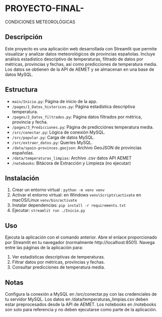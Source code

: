 # PROYECTO-FINAL-
CONDICIONES METEOROLÓGICAS

## Descripción
Este proyecto es una aplicación web desarrollada con Streamlit que permite visualizar y analizar datos meteorológicos de provincias españolas. Incluye análisis estadístico descriptivo de temperaturas, filtrado de datos por métricas, provincias y fechas, así como predicciones de temperatura media. Los datos se obtienen de la API de AEMET y se almacenan en una base de datos MySQL.

## Estructura
- `main/Inicio.py`: Página de inicio de la app.
- `/pages/1_Datos_historicos.py`: Página estadística descriptiva temperatura.
- `/pages/2_Datos_filtrados.py`: Página datos filtrados por métrica, provincia y fecha.
- `/pages/3_Predicciones.py`: Página de predicciónes temperatura media.
- `/src/conectar.py`: Lógica de conexión MySQL.
- `/src/popular.py`: Carga de datos MySQL.
- `/src/extraer_datos.py`: Queries MySQL.
- `/data/spain-provinces.geojson`: Archivo GeoJSON de provincias españolas.
- `/data/temperaturas_limpias`: Archivo .csv datos API AEMET
- `/notebooks`: Bitácora de Extracción y Limpieza (no ejecutar)

## Instalación
1. Crear un entorno virtual : `python -m venv venv`
2. Activar el entorno virtual: en Windows `venv\Scripts\activate` en macOS/Linux `venv/bin/activate`
3. Instalar dependencias: `pip install -r requirements.txt`
4. Ejecutar: `streamlit run ./Inicio.py`


## Uso

Ejecuta la aplicación con el comando anterior.
Abre el enlace proporcionado por Streamlit en tu navegador (normalmente http://localhost:8501).
Navega entre las páginas de la aplicación para:
1. Ver estadísticas descriptivas de temperaturas.
2. Filtrar datos por métricas, provincias y fechas.
3. Consultar predicciones de temperatura media.

## Notas

Configura la conexión a MySQL en /src/conectar.py con las credenciales de tu servidor MySQL.
Los datos en /data/temperaturas_limpias.csv deben estar preprocesados desde la API de AEMET.
Los notebooks en /notebooks son solo para referencia y no deben ejecutarse como parte de la aplicación.

